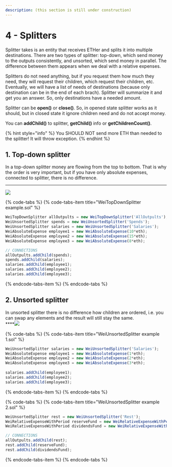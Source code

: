 ```yaml
---
description: (this section is still under construction)
---
```


# 4 - Splitters

Splitter takes is an entity that receives ETHer and splits it into multiple destinations. There are two types of splitter: top-down, which send money to the outputs consistently, and unsorted, which send money in parallel. The difference between them appears when we deal with a relative expenses.

Splitters do not need anything, but if you request them how much they need, they will request their children, which request their children, etc. Eventually, we will have a list of needs of destinations \(because only destination can be in the end of each brach\). Splitter will summarize it and get you an answer. So, only destinations have a needed amount.

Splitter can be **open\(\)** or **close\(\)**. So, in opened state splitter works as it should, but in closed state it ignore children need and do not accept money.

You can **addChild\(\)** to splitter, **getChild\(\)** info or **getChildrenCount\(\)**.

{% hint style="info" %}
You SHOULD NOT send more ETH than needed to the splitter! It will throw exception.
{% endhint %}



## 1. **Top-down splitter**

In a top-down splitter money are flowing from the top to bottom. That is why the order is very important, but if you have only absolute expenses, connected to splitter, there is no difference.   
****

![](https://lh3.googleusercontent.com/hQoFzWjyGofSjlBVOBXE6rI6-ak8yZEVJ9JFGyU9oIVPDUl8XENlD3qzjCmG4l0Pu-UJisEiPoBvbxgk2d2EiblKbVZrEgOJFNUWwiD5c0_kO4b-k8KIWiGn024eqt7TJZFKx3qn)

{% code-tabs %}
{% code-tabs-item title="WeiTopDownSplitter example.sol" %}
```javascript
WeiTopDownSplitter allOutpults = new WeiTopDownSplitter('AllOutpults');
WeiUnsortedSplitter spends = new WeiUnsortedSplitter('Spends');
WeiUnsortedSplitter salaries = new WeiUnsortedSplitter('Salaries');
WeiAbsoluteExpense employee1 = new WeiAbsoluteExpense(10*eth);
WeiAbsoluteExpense employee2 = new WeiAbsoluteExpense(15*eth);
WeiAbsoluteExpense employee3 = new WeiAbsoluteExpense(8*eth);

// CONNECTIONS
allOutpults.addChild(spends);
spends.addChild(salaries);
salaries.addChild(employee1);
salaries.addChild(employee2);
salaries.addChild(employee3);
```
{% endcode-tabs-item %}
{% endcode-tabs %}

## **2. Unsorted splitter**

In unsorted splitter there is no difference how children are ordered, i.e. you can swap any elements and the result will still stay the same.  
****![](https://lh5.googleusercontent.com/QeenERRhJwgH-zDVtHUZiOLhL0R9qa4jd4xtu8USx9LmGI7-O0w86rxPaX2Igphnm0VbX1FsKhtkBzud1odoKqgD4pGb8nDO2bEfUj-Kh1EpgtsGVe7xuKa-6CDeuMzn6ryGyx5u)

{% code-tabs %}
{% code-tabs-item title="WeiUnsortedSplitter example 1.sol" %}
```javascript
WeiUnsortedSplitter salaries = new WeiUnsortedSplitter('Salaries');
WeiAbsoluteExpense employee1 = new WeiAbsoluteExpense(1*eth);
WeiAbsoluteExpense employee2 = new WeiAbsoluteExpense(2*eth);
WeiAbsoluteExpense employee3 = new WeiAbsoluteExpense(3*eth);
​
salaries.addChild(employee1);
salaries.addChild(employee2);
salaries.addChild(employee3);
```
{% endcode-tabs-item %}
{% endcode-tabs %}

{% code-tabs %}
{% code-tabs-item title="WeiUnsortedSplitter example 2.sol" %}
```javascript
WeiUnsortedSplitter rest = new WeiUnsortedSplitter('Rest');
WeiRelativeExpenseWithPeriod reserveFund = new WeiRelativeExpenseWithPeriod(750000, 0, false);
WeiRelativeExpenseWithPeriod dividendsFund = new WeiRelativeExpenseWithPeriod(250000, 0, false);

// CONNECTIONS
allOutpults.addChild(rest);
rest.addChild(reserveFund);
rest.addChild(dividendsFund);
```
{% endcode-tabs-item %}
{% endcode-tabs %}



